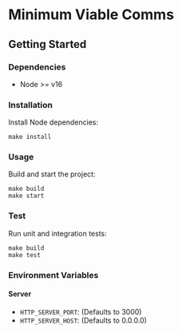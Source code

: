 # Minimum Viable Comms

## Getting Started

### Dependencies

- Node >= v16

### Installation

Install Node dependencies:

```
make install
```

### Usage

Build and start the project:

```
make build
make start
```

### Test

Run unit and integration tests:

```
make build
make test
```

### Environment Variables

#### Server

- `HTTP_SERVER_PORT`: (Defaults to 3000)
- `HTTP_SERVER_HOST`: (Defaults to 0.0.0.0)
